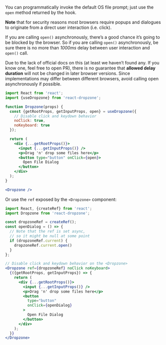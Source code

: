 You can programmatically invoke the default OS file prompt; just use the `open` method returned by the hook.

**Note** that for security reasons most browsers require popups and dialogues to originate from a direct user interaction (i.e. click).

If you are calling `open()` asynchronously, there’s a good chance it’s going to be blocked by the browser. So if you are calling `open()` asynchronously, be sure there is no more than *1000ms* delay between user interaction and `open()` call.

Due to the lack of official docs on this (at least we haven’t found any. If you know one, feel free to open PR), there is no guarantee that **allowed delay duration** will not be changed in later browser versions. Since implementations may differ between different browsers, avoid calling open asynchronously if possible.

```jsx harmony
import React from 'react';
import {useDropzone} from 'react-dropzone';

function Dropzone(props) {
  const {getRootProps, getInputProps, open} = useDropzone({
    // Disable click and keydown behavior
    noClick: true,
    noKeyboard: true
  });

  return (
    <div {...getRootProps()}>
      <input {...getInputProps()} />
      <p>Drag 'n' drop some files here</p>
      <button type="button" onClick={open}>
        Open File Dialog
      </button>
    </div>
  );
}

<Dropzone />
```

Or use the `ref` exposed by the `<Dropzone>` component:

```jsx harmony
import React, {createRef} from 'react';
import Dropzone from 'react-dropzone';

const dropzoneRef = createRef();
const openDialog = () => {
  // Note that the ref is set async,
  // so it might be null at some point 
  if (dropzoneRef.current) {
    dropzoneRef.current.open()
  }
};

// Disable click and keydown behavior on the <Dropzone>
<Dropzone ref={dropzoneRef} noClick noKeyboard>
  {({getRootProps, getInputProps}) => {
    return (
      <div {...getRootProps()}>
        <input {...getInputProps()} />
        <p>Drag 'n' drop some files here</p>
        <button
          type="button"
          onClick={openDialog}
        >
          Open File Dialog
        </button>
      </div>
    );
  }}
</Dropzone>
```
